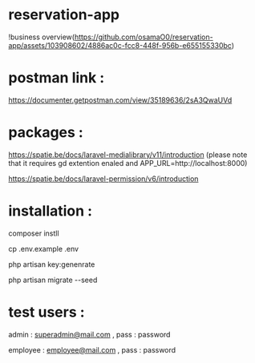 # reservation-app

!business overview(https://github.com/osamaO0/reservation-app/assets/103908602/4886ac0c-fcc8-448f-956b-e655155330bc)


# postman link :

https://documenter.getpostman.com/view/35189636/2sA3QwaUVd

# packages : 

https://spatie.be/docs/laravel-medialibrary/v11/introduction (please note that it requires gd extention enaled and APP_URL=http://localhost:8000)

https://spatie.be/docs/laravel-permission/v6/introduction


# installation : 
composer instll 

cp .env.example .env

php artisan key:genenrate

php artisan migrate --seed

# test users : 

admin : superadmin@mail.com , pass : password

employee : employee@mail.com , pass : password




